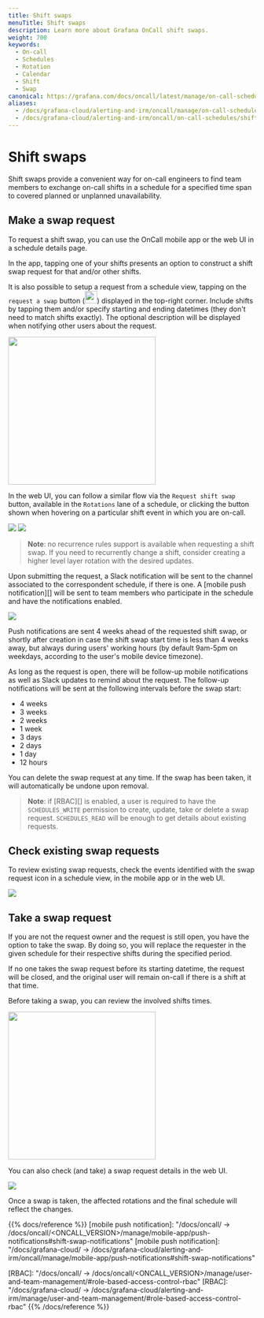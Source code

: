 ```yaml
---
title: Shift swaps
menuTitle: Shift swaps
description: Learn more about Grafana OnCall shift swaps.
weight: 700
keywords:
  - On-call
  - Schedules
  - Rotation
  - Calendar
  - Shift
  - Swap
canonical: https://grafana.com/docs/oncall/latest/manage/on-call-schedules/shift-swaps/
aliases:
  - /docs/grafana-cloud/alerting-and-irm/oncall/manage/on-call-schedules/shift-swaps/
  - /docs/grafana-cloud/alerting-and-irm/oncall/on-call-schedules/shift-swaps/
---
```


# Shift swaps

Shift swaps provide a convenient way for on-call engineers to find team members to exchange on-call shifts
in a schedule for a specified time span to covered planned or unplanned unavailability.

## Make a swap request

To request a shift swap, you can use the OnCall mobile app or the web UI in a schedule details page.

In the app, tapping one of your shifts presents an option to construct a shift swap request for that and/or
other shifts.

It is also possible to setup a request from a schedule view, tapping on the `request a swap`
button (<img src="/static/img/oncall/swap-mobile-button.png" width="25px">) displayed in the top-right corner.
Include shifts by tapping them and/or specify starting and ending datetimes (they don't need to match
shifts exactly). The optional description will be displayed when notifying other users about the request.

<img src="/static/img/oncall/swap-mobile-request-2.png" width="300px">

In the web UI, you can follow a similar flow via the `Request shift swap` button, available in the `Rotations` lane
of a schedule, or clicking the button shown when hovering on a particular shift event in which you are on-call.

<img src="/static/img/oncall/swap-web-hover.png">
<img src="/static/img/oncall/swap-web-request.png">

> **Note**: no recurrence rules support is available when requesting a shift swap. If you need to recurrently change a shift,
> consider creating a higher level layer rotation with the desired updates.

Upon submitting the request, a Slack notification will be sent to the channel associated to the correspondent
schedule, if there is one. A [mobile push notification][] will be sent to team members who
participate in the schedule and have the notifications enabled.

<img src="/static/img/oncall/swap-slack-notification-3.png">

Push notifications are sent 4 weeks ahead of the requested shift swap, or shortly after creation in case
the shift swap start time is less than 4 weeks away, but always during users' working hours (by default 9am-5pm on
weekdays, according to the user's mobile device timezone).

As long as the request is open, there will be follow-up mobile notifications as well as Slack updates
to remind about the request.
The follow-up notifications will be sent at the following intervals before the swap start:

- 4 weeks
- 3 weeks
- 2 weeks
- 1 week
- 3 days
- 2 days
- 1 day
- 12 hours

You can delete the swap request at any time. If the swap has been taken, it will automatically be undone upon removal.

> **Note**: if [RBAC][] is enabled, a user is required to have the `SCHEDULES_WRITE` permission to create,
> update, take or delete a swap request. `SCHEDULES_READ` will be enough to get details about existing requests.

## Check existing swap requests

To review existing swap requests, check the events identified with the swap request icon in a schedule view,
in the mobile app or in the web UI.

<img src="/static/img/oncall/swap-web-shift.png">

## Take a swap request

If you are not the request owner and the request is still open, you have the option to take the swap. By doing so,
you will replace the requester in the given schedule for their respective shifts during the specified period.

If no one takes the swap request before its starting datetime, the request will be closed, and the original user
will remain on-call if there is a shift at that time.

Before taking a swap, you can review the involved shifts times.

<img src="/static/img/oncall/swap-mobile-details-2.png" width="300px">

You can also check (and take) a swap request details in the web UI.

<img src="/static/img/oncall/swap-web-take.png">

Once a swap is taken, the affected rotations and the final schedule will reflect the changes.

{{% docs/reference %}}
[mobile push notification]: "/docs/oncall/ -> /docs/oncall/<ONCALL_VERSION>/manage/mobile-app/push-notifications#shift-swap-notifications"
[mobile push notification]: "/docs/grafana-cloud/ -> /docs/grafana-cloud/alerting-and-irm/oncall/manage/mobile-app/push-notifications#shift-swap-notifications"

[RBAC]: "/docs/oncall/ -> /docs/oncall/<ONCALL_VERSION>/manage/user-and-team-management/#role-based-access-control-rbac"
[RBAC]: "/docs/grafana-cloud/ -> /docs/grafana-cloud/alerting-and-irm/manage/user-and-team-management/#role-based-access-control-rbac"
{{% /docs/reference %}}
